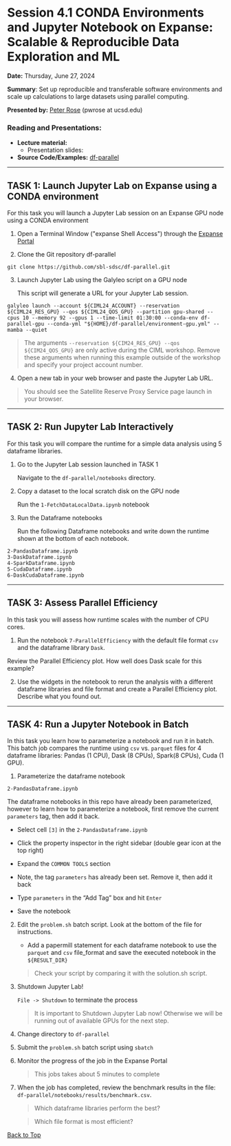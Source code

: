 # Session 4.1 CONDA Environments and Jupyter Notebook on Expanse: Scalable & Reproducible Data Exploration and ML  

**Date:** Thursday, June 27, 2024

**Summary**: Set up reproducible and transferable software environments and scale up calculations to large datasets using parallel computing.

**Presented by:** [Peter Rose](https://www.sdsc.edu/research/researcher_spotlight/rose_peter.html) (pwrose at ucsd.edu) 

### Reading and Presentations:
* **Lecture material:**
   * Presentation slides:
* **Source Code/Examples:** [df-parallel](https://github.com/sbl-sdsc/df-parallel.git)

-----

## TASK 1: Launch Jupyter Lab on Expanse using a CONDA environment
For this task you will launch a Jupyter Lab session on an Expanse GPU node using a CONDA environment

1. Open a Terminal Window ("expanse Shell Access") through the [Expanse Portal](https://portal.expanse.sdsc.edu/training)

2. Clone the Git repository df-parallel
```
git clone https://github.com/sbl-sdsc/df-parallel.git
```
  
3. Launch Jupyter Lab using the Galyleo script on a GPU node

   This script will generate a URL for your Jupyter Lab session.
```
galyleo launch --account ${CIML24_ACCOUNT} --reservation ${CIML24_RES_GPU} --qos ${CIML24_QOS_GPU} --partition gpu-shared --cpus 10 --memory 92 --gpus 1 --time-limit 01:30:00 --conda-env df-parallel-gpu --conda-yml "${HOME}/df-parallel/environment-gpu.yml" --mamba --quiet
```

> The arguments ```--reservation ${CIM24_RES_GPU} --qos ${CIM24_QOS_GPU}``` are only active during the CIML workshop. Remove these arguments when running this example outside of the workshop and specify your project account number.

4. Open a new tab in your web browser and paste the Jupyter Lab URL.  

> You should see the Satellite Reserve Proxy Service page launch in your browser.

------

## TASK 2: Run Jupyter Lab Interactively
For this task you will compare the runtime for a simple data analysis using 5 dataframe libraries.

1. Go to the Jupyter Lab session launched in TASK 1

    Navigate to the ```df-parallel/notebooks``` directory.

2. Copy a dataset to the local scratch disk on the GPU node

    Run the ```1-FetchDataLocalData.ipynb``` notebook

3. Run the Dataframe notebooks

    Run the following Dataframe notebooks and write down the runtime shown at the bottom of each notebook.
```
2-PandasDataframe.ipynb
3-DaskDataframe.ipynb
4-SparkDataframe.ipynb
5-CudaDataframe.ipynb
6-DaskCudaDataframe.ipynb
```

-----

## TASK 3: Assess Parallel Efficiency
In this task you will assess how runtime scales with the number of CPU cores.

1. Run the notebook ```7-ParallelEfficiency``` with the default file format ```csv``` and the dataframe library ```Dask```.

Review the Parallel Efficiency plot. How well does Dask scale for this example?

2. Use the widgets in the notebook to rerun the analysis with a different dataframe libraries and file format and create a Parallel Efficiency plot. Describe what you found out.
 
-----

## TASK 4: Run a Jupyter Notebook in Batch
In this task you learn how to parameterize a notebook and run it in batch. This batch job compares the runtime using `csv` vs. `parquet` files for 4 dataframe libraries: Pandas (1 CPU), Dask (8 CPUs), Spark(8 
 CPUs), Cuda (1 GPU).

1. Parameterize the dataframe notebook
```
2-PandasDataframe.ipynb
```

The dataframe notebooks in this repo have already been parameterized, however to learn how to parameterize a notebook, first remove the current ```parameters``` tag, then add it back.
   
   - Select cell ```[3]``` in the ```2-PandasDataframe.ipynb```

   - Click the property inspector in the right sidebar (double gear icon at the top right)
  
   - Expand the ```COMMON TOOLS``` section

   - Note, the tag ```parameters``` has already been set. Remove it, then add it back

   - Type ```parameters``` in the “Add Tag” box and hit ```Enter```
   
   - Save the notebook


2. Edit the ```problem.sh``` batch script. Look at the bottom of the file for instructions.
   - Add a papermill statement for each dataframe notebook to use the ```parquet```  and ```csv``` file_format and save the executed notebook in the ```${RESULT_DIR}```

   > Check your script by comparing it with the solution.sh script.

3. Shutdown Jupyter Lab!

    ```File -> Shutdown``` to terminate the process

   > It is important to Shutdown Jupyter Lab now! Otherwise we will be running out of available GPUs for the next step.

4. Change directory to ```df-parallel```
   
5. Submit the ```problem.sh``` batch script using ```sbatch```

6. Monitor the progress of the job in the Expanse Portal

   > This jobs takes about 5 minutes to complete

7. When the job has completed, review the benchmark results in the file: `df-parallel/notebooks/results/benchmark.csv`.

   > Which dataframe libraries perform the best?
   
   > Which file format is most efficient?


[Back to Top](#top)
